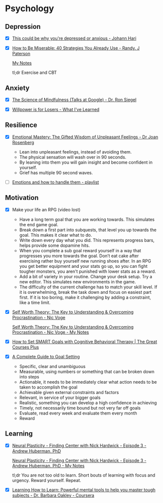 # Psychology

## Depression

  - [x] [This could be why you're depressed or anxious - Johann Hari](https://www.ted.com/talks/johann_hari_this_could_be_why_you_re_depressed_or_anxious?language=en)
  - [x] [How to Be Miserable: 40 Strategies You Already Use - Randy. J Paterson](https://www.amazon.co.uk/How-Be-Miserable-Strategies-Already/dp/1626254060#:~:text=Book%20Description,ranks%20of%20happy%20people%20everywhere!)

      [My Notes](https://github.com/awalterschulze/learning/blob/master/HowToBeMiserable.md)
      
      tl;dr Exercise and CBT
  
## Anxiety

  - [x] [The Science of Mindfulness (Talks at Google) - Dr. Ron Siegel](https://www.youtube.com/watch?v=aPlG_w40qOE)

  - [x] [Willpower is for Losers - What I've Learned](https://www.youtube.com/watch?v=k2Wcu6aGyz8)

## Resilience

  - [x] [Emotional Mastery: The Gifted Wisdom of Unpleasant Feelings - Dr Joan Rosenberg](https://www.youtube.com/watch?v=EKy19WzkPxE)
  
    * Lean into unpleasant feelings, instead of avoiding them.
    * The physical sensation will wash over in 90 seconds.
    * By leaning into them you will gain insight and become confident in yourself.
    * Grief has multiple 90 second waves.
    
  - [ ] [Emotions and how to handle them - playlist](https://www.youtube.com/playlist?list=PL-HGtyrllqroM-qmYRkc3fW2P9u1il7dq)
    
## Motivation

  - [x] Make your life an RPG (video lost)
    
    - Have a long term goal that you are working towards. This simulates the end game goal.
    - Break down a first part into subquests, that level you up towards the goal. This makes it clear what to do.
    - Write down every day what you did. This represents progress bars, helps provide some dopamine hits.
    - When you complete a sub goal reward yourself in a way that progresses you more towards the goal. Don’t eat cake after exercising rather buy yourself new running shoes after.  In an RPG you get better equipment and your stats go up, so you can fight tougher monsters, you aren't punished with lower stats as a reward.
    - Add a bit of variety in your routine. Change your desk setup. Try a new editor.  This simulates new environments in the game.
    - The difficulty of the current challenge has to match your skill level. If it is overwhelming, break the task down and focus on easiest part first. If it is too boring, make it challenging by adding a constraint, like a time limit.

  - [x] [Self Worth Theory: The Key to Understanding & Overcoming Procrastination - Nic Voge](https://www.youtube.com/watch?v=52lZmIafep4)

    [Self Worth Theory: The Key to Understanding & Overcoming Procrastination - Nic Voge - My Notes](https://github.com/awalterschulze/learning/blob/master/ProcrastinationNicVoge.md)
      
  - [x] [How to Set SMART Goals with Cognitive Behavioral Therapy | The Great Courses Plus](https://www.youtube.com/watch?v=DzslQOcmuxM)
  - [x] [A Complete Guide to Goal Setting](https://www.youtube.com/watch?v=XpKvs-apvOs)
  
    - Specific, clear and unambiguous
    - Measurable, using numbers or something that can be broken down into steps 
    - Actionable, it needs to be immediately clear what action needs to be taken to accomplish the goal
    - Achievable given external constraints and factors
    - Relevant, in service of your bigger goals
    - Realistic, something you can develop a high confidence in achieving 
    - Timely, not necessarily time bound but not very far off goals
    - Evaluate, read every week and evaluate them every month 
    - Reward 

## Learning

 - [x] [Neural Plasticity - Finding Center with Nick Hardwick - Episode 3 - Andrew Huberman, PhD](https://podcasts.apple.com/us/podcast/episode-3-andrew-huberman-phd/id1477772341?i=1000452039176)

    [Neural Plasticity - Finding Center with Nick Hardwick - Episode 3 - Andrew Huberman, PhD - My Notes](https://github.com/awalterschulze/learning/blob/master/NeuralPlasticityAndrewHuberman.md)

    tl;dr You are not too old to learn. Short bouts of learning with focus and urgency. Reward yourself. Repeat.
    
 - [x] [Learning How to Learn: Powerful mental tools to help you master tough subjects - Dr. Barbara Oakley - Coursera](https://www.coursera.org/learn/learning-how-to-learn)
